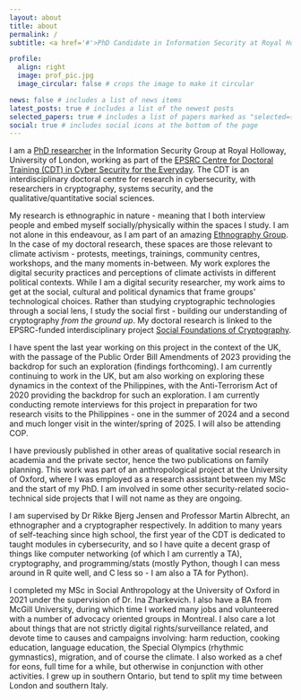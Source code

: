 ```yaml
---
layout: about
title: about
permalink: /
subtitle: <a href='#'>PhD Candidate in Information Security at Royal Holloway, University of London</a>. Mikaela.brough.2022@live.rhul.ac.uk.

profile:
  align: right
  image: prof_pic.jpg
  image_circular: false # crops the image to make it circular

news: false # includes a list of news items
latest_posts: true # includes a list of the newest posts
selected_papers: true # includes a list of papers marked as "selected={true}"
social: true # includes social icons at the bottom of the page
---
```


I am a [PhD researcher](https://pure.royalholloway.ac.uk/en/persons/mik-brough) in the Information Security Group at Royal Holloway, University of London, working as part of the [EPSRC Centre for Doctoral Training (CDT) in Cyber Security for the Everyday](https://royalholloway.ac.uk/research-and-teaching/departments-and-schools/information-security/studying-here/centre-for-doctoral-training-in-cyber-security-for-the-everyday/current-cdt-researchers/). The CDT is an interdisciplinary doctoral centre for research in cybersecurity, with researchers in cryptography, systems security, and the qualitative/quantitative social sciences. 


My research is ethnographic in nature - meaning that I both interview people and embed myself socially/physically within the spaces I study. I am not alone in this endeavour, as I am part of an amazing [Ethnography Group](https://rikkebjerg.gitlab.io/ethnography-group/people/). In the case of my doctoral research, these spaces are those relevant to climate activism - protests, meetings, trainings, community centres, workshops, and the many moments in-between. My work explores the digital security practices and perceptions of climate activists in different political contexts. While I am a digital security researcher, my work aims to get at the social, cultural and political dynamics that frame groups' technological choices. Rather than studying cryptographic technologies through a social lens, I study the social first - building our understanding of cryptography *from the ground up*. My doctoral research is linked to the EPSRC-funded interdisciplinary project [Social Foundations of Cryptography](https://social-foundations-of-cryptography.gitlab.io/team).


I have spent the last year working on this project in the context of the UK, with the passage of the Public Order Bill Amendments of 2023 providing the backdrop for such an exploration (findings forthcoming). I am currently continuing to work in the UK, but am also working on exploring these dynamics in the context of the Philippines, with the Anti-Terrorism Act of 2020 providing the backdrop for such an exploration. I am currently conducting remote interviews for this project in preparation for two research visits to the Philippines - one in the summer of 2024 and a second and much longer visit in the winter/spring of 2025. I will also be attending COP. 


I have previously published in other areas of qualitative social research in academia and the private sector, hence the two publications on family planning. This work was part of an anthropological project at the University of Oxford, where I was employed as a research assistant between my MSc and the start of my PhD. I am involved in some other security-related socio-technical side projects that I will not name as they are ongoing. 


I am supervised by Dr Rikke Bjerg Jensen and Professor Martin Albrecht, an ethnographer and a cryptographer respectively. In addition to many years of self-teaching since high school, the first year of the CDT is dedicated to taught modules in cybersecurity, and so I have quite a decent grasp of things like computer networking (of which I am currently a TA), cryptography, and programming/stats (mostly Python, though I can mess around in R quite well, and C less so - I am also a TA for Python).

I completed my MSc in Social Anthropology at the University of Oxford in 2021 under the supervision of Dr. Ina Zharkevich. I also have a BA from McGill University, during which time I worked many jobs and volunteered with a number of advocacy oriented groups in Montreal. I also care a lot about things that are not strictly digital rights/surveillance related, and devote time to causes and campaigns involving: harm reduction, cooking education, language education, the Special Olympics (rhythmic gymnastics), migration, and of course the climate. I also worked as a chef for eons, full time for a while, but otherwise in conjunction with other activities. I grew up in southern Ontario, but tend to split my time between London and southern Italy.






